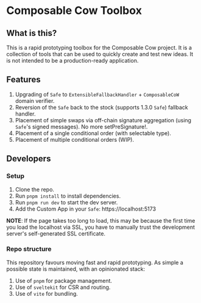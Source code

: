 # Composable Cow Toolbox

## What is this?

This is a rapid prototyping toolbox for the Composable Cow project. It is a collection of tools that can be used to quickly create and test new ideas. It is not intended to be a production-ready application.

## Features

1. Upgrading of `Safe` to `ExtensibleFallbackHandler` + `ComposableCoW` domain verifier.
2. Reversion of the `Safe` back to the stock (supports 1.3.0 `Safe`) fallback handler.
3. Placement of simple swaps via off-chain signature aggregation (using `Safe`'s signed messages). No more setPreSignature!.
4. Placement of a single conditional order (with selectable type).
5. Placement of multiple conditional orders (WIP).

## Developers

### Setup

1. Clone the repo.
2. Run `pnpm install` to install dependencies.
3. Run `pnpm run dev` to start the dev server.
4. Add the Custom App in your `Safe`: https://localhost:5173 

**NOTE**: If the page takes too long to load, this may be because the first time you load the localhost via SSL, you have to manually trust the development server's self-generated SSL certificate.

### Repo structure

This repository favours moving fast and rapid prototyping. As simple a possible state is maintained, with an opinionated stack:

1. Use of `pnpm` for package management.
2. Use of `sveltekit` for CSR and routing.
3. Use of `vite` for bundling.